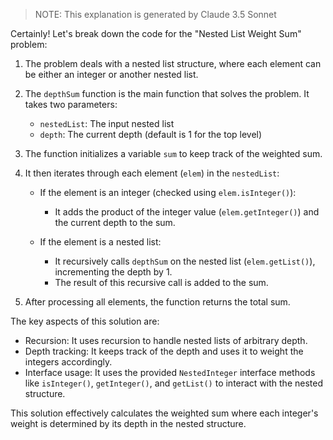 > NOTE: This explanation is generated by Claude 3.5 Sonnet

Certainly! Let's break down the code for the "Nested List Weight Sum" problem:

1. The problem deals with a nested list structure, where each element can be either an integer or another nested list.

2. The `depthSum` function is the main function that solves the problem. It takes two parameters:
   - `nestedList`: The input nested list
   - `depth`: The current depth (default is 1 for the top level)

3. The function initializes a variable `sum` to keep track of the weighted sum.

4. It then iterates through each element (`elem`) in the `nestedList`:

   - If the element is an integer (checked using `elem.isInteger()`):
     - It adds the product of the integer value (`elem.getInteger()`) and the current depth to the sum.

   - If the element is a nested list:
     - It recursively calls `depthSum` on the nested list (`elem.getList()`), incrementing the depth by 1.
     - The result of this recursive call is added to the sum.

5. After processing all elements, the function returns the total sum.

The key aspects of this solution are:

- Recursion: It uses recursion to handle nested lists of arbitrary depth.
- Depth tracking: It keeps track of the depth and uses it to weight the integers accordingly.
- Interface usage: It uses the provided `NestedInteger` interface methods like `isInteger()`, `getInteger()`, and `getList()` to interact with the nested structure.

This solution effectively calculates the weighted sum where each integer's weight is determined by its depth in the nested structure.